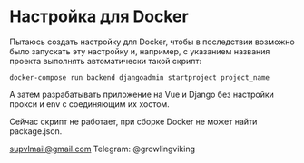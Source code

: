 # Настройка для Docker
Пытаюсь создать настройку для Docker,  чтобы в последствии возможно было запускать эту настройку и, например, с указанием названия проекта выполнять автоматически такой скрипт:
```
docker-compose run backend djangoadmin startproject project_name
```

А затем разрабатывать приложение на Vue и Django без настройки прокси и env с соединяющим их хостом.

Сейчас скрипт не работает, при сборке Docker не может найти package.json.

supvlmail@gmail.com
Telegram: @growlingviking
